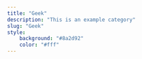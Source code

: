 ```yaml
---
title: "Geek"
description: "This is an example category"
slug: "Geek"
style:
    background: "#8a2d92"
    color: "#fff"
---
```

